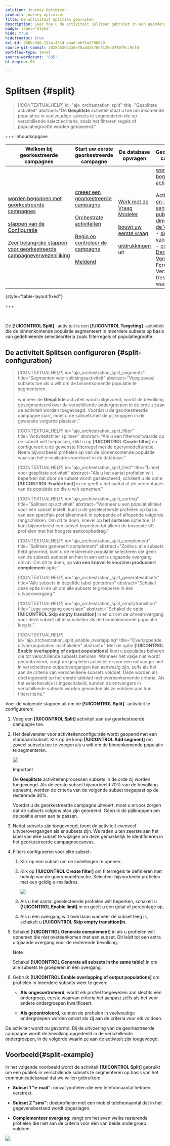 ```yaml
---
solution: Journey Optimizer
product: journey optimizer
title: De activiteit Splitsen gebruiken
description: Leer hoe u de activiteit Splitsen gebruikt in een geordende campagne
badge: label="Alpha"
hide: true
hidefromtoc: true
exl-id: 986bc566-123a-451d-a4a6-bbf5a2798849
source-git-commit: 28284b3d42a0e78add3470ef128dd740f9cc9dfd
workflow-type: tm+mt
source-wordcount: '835'
ht-degree: 0%

---
```


# Splitsen {#split}

>[!CONTEXTUALHELP]
>id="ajo_orchestration_split"
>title="Gesplitste activiteit"
>abstract="De **Gesplitste** activiteit staat u toe om inkomende populaties in veelvoudige subsets te segmenteren die op verschillende selectiecriteria, zoals het filtreren regels of populatiegrootte worden gebaseerd."

+++ Inhoudsopgave

| Welkom bij georkestreerde campagnes | Start uw eerste georkestreerde campagne | De database opvragen | Gecontroleerde campagnes |
|---|---|---|---|
| [ worden begonnen met georkestreerde campagnes ](../gs-orchestrated-campaigns.md)<br/><br/>[ stappen van de Configuratie ](../configuration-steps.md)<br/><br/>[ Zeer belangrijke stappen voor georkestreerde campagneverwezenlijking ](../gs-campaign-creation.md) | [ creeer een georkestreerde campagne ](../create-orchestrated-campaign.md)<br/><br/>[ Orchestrate activiteiten ](../orchestrate-activities.md)<br/><br/>[ Begin en controleer de campagne ](../start-monitor-campaigns.md)<br/><br/>[ Meldend ](../reporting-campaigns.md) | [ Werk met de Vraag Modeler ](../orchestrated-rule-builder.md)<br/><br/>[ bouwt uw eerste vraag ](../build-query.md)<br/><br/>[ uitdrukkingen ](../edit-expressions.md) uit | [ wordt begonnen met activiteiten ](about-activities.md)<br/><br/> Activiteiten:<br/>[ en-sluit zich aan ](and-join.md) - [ bouwt publiek ](build-audience.md) - [ dimensie van de Verandering ](change-dimension.md) - [ de activiteiten van het Kanaal ](channels.md) - [ combineren ](combine.md) - [ Deduplicatie ](deduplication.md) - [ Verrijking ](enrichment.md) Formeel k [ - ](fork.md) Verzoening [ - ](reconciliation.md) Gesplitst [ - ](split.md) wacht [&#128279;](wait.md) |

{style="table-layout:fixed"}

+++

<br/>

De **[!UICONTROL Split]** -activiteit is een **[!UICONTROL Targeting]** -activiteit die de binnenkomende populatie segmenteert in meerdere subsets op basis van gedefinieerde selectiecriteria zoals filterregels of populatiegrootte.

## De activiteit Splitsen configureren {#split-configuration}

>[!CONTEXTUALHELP]
>id="ajo_orchestration_split_segments"
>title="Segmenten voor splitsingsactiviteit"
>abstract="Voeg zoveel subsets toe als u wilt om de binnenkomende populatie te segmenteren.<br/></br> wanneer de **Gesplitste** activiteit wordt uitgevoerd, wordt de bevolking gesegmenteerd over de verschillende ondergroepen in de orde zij aan de activiteit worden toegevoegd. Voordat u de georkestreerde campagne start, moet u de subsets met de pijlknoppen in de gewenste volgorde plaatsen."

>[!CONTEXTUALHELP]
>id="ajo_orchestration_split_filter"
>title="Activiteitsfilter splitsen"
>abstract="Als u een filtervoorwaarde op de subset wilt toepassen, klikt u op **[!UICONTROL Create filter]** en configureert u de gewenste filterregel met de querymodelfunctie. Neem bijvoorbeeld profielen op van de binnenkomende populatie waarvan het e-mailadres voorkomt in de database."

>[!CONTEXTUALHELP]
>id="ajo_orchestration_split_limit"
>title="Limiet voor gesplitste activiteit"
>abstract="Als u het aantal profielen wilt beperken dat door de subset wordt geselecteerd, schakelt u de optie **[!UICONTROL Enable limit]** in en geeft u het aantal of de percentages van de populatie op die u wilt opnemen."

>[!CONTEXTUALHELP]
>id="ajo_orchestration_split_sorting"
>title="Splitsen op activiteit"
>abstract="Wanneer u een populatielimiet voor een subset instelt, kunt u de geselecteerde profielen op basis van een specifiek profielkenmerk in oplopende of aflopende volgorde rangschikken. Om dit te doen, knevel op **het sorteren** optie toe. U kunt bijvoorbeeld een subset beperken tot alleen de bovenste 50 profielen met het hoogste aankoopbedrag."

>[!CONTEXTUALHELP]
>id="ajo_orchestration_split_complement"
>title="Splitsen genereert complement"
>abstract="Zodra u alle subsets hebt gevormd, kunt u de resterende populatie selecteren die geen van de subsets aanpast en hen in een extra uitgaande overgang omvat. Om dit te doen, op **van een knevel te voorzien produceert complement** optie."

>[!CONTEXTUALHELP]
>id="ajo_orchestration_split_generatesubsets"
>title="Alle subsets in dezelfde tabel genereren"
>abstract="Schakel deze optie in en uit om alle subsets te groeperen in één uitvoerovergang."

>[!CONTEXTUALHELP]
>id="ajo_orchestration_split_emptytransition"
>title="Lege overgang overslaan"
>abstract="Schakel de optie **[!UICONTROL Skip empty transition]** in en uit om de uitvoerovergang voor deze subset uit te schakelen als de binnenkomende populatie leeg is."

>[!CONTEXTUALHELP]
>id="ajo_orchestration_split_enable_overlapping"
>title="Overlappende uitvoerpopulaties inschakelen"
>abstract=" Met de optie **[!UICONTROL Enable overlapping of output populations]** kunt u populaties beheren die tot verschillende subsets behoren. Wanneer het vakje niet wordt gecontroleerd, zorgt de gespleten activiteit ervoor een ontvanger niet in verscheidene outputovergangen kan aanwezig zijn, zelfs als het aan de criteria van verscheidene subsets voldoet. Deze worden als doel ingesteld op het eerste tabblad met overeenkomende criteria. Als het selectievakje is ingeschakeld, kunnen de ontvangers in verschillende subsets worden gevonden als ze voldoen aan hun filtercriteria."

Voer de volgende stappen uit om de **[!UICONTROL Split]** -activiteit te configureren:

1. Voeg een **[!UICONTROL Split]** activiteit aan uw georkestreerde campagne toe.

1. Het deelvenster voor activiteitenconfiguratie wordt geopend met een standaardsubset. Klik op de knop **[!UICONTROL Add segment]** om zoveel subsets toe te voegen als u wilt om de binnenkomende populatie te segmenteren.

   ![](../assets/orchestrated-split-1.png)

   >[!IMPORTANT]
   >
   >De **Gesplitste** activiteitenprocessen subsets in de orde zij worden toegevoegd. Als de eerste subset bijvoorbeeld 70% van de bevolking opneemt, worden de criteria van de volgende subset toegepast op de resterende 30%.
   >
   >Voordat u de georkestreerde campagne uitvoert, moet u ervoor zorgen dat de subsets volgens plan zijn geordend. Gebruik de pijlknoppen om de positie ervan aan te passen.

1. Nadat subsets zijn toegevoegd, toont de activiteit evenveel uitvoerovergangen als er subsets zijn. We raden u ten zeerste aan het label van elke subset te wijzigen om deze gemakkelijk te identificeren in het georkestreerde campagneccanvas.

1. Filters configureren voor elke subset:

   1. Klik op een subset om de instellingen te openen.

   1. Klik op **[!UICONTROL Create filter]** om filterregels te definiëren met behulp van de querymodelfunctie. Selecteer bijvoorbeeld profielen met een geldig e-mailadres.

      ![](../assets/orchestrated-split-1.png)

   1. Als u het aantal geselecteerde profielen wilt beperken, schakelt u **[!UICONTROL Enable limit]** in en geeft u een getal of percentage op.

   1. Als u een overgang wilt overslaan wanneer de subset leeg is, schakelt u **[!UICONTROL Skip empty transition]in.**

1. Schakel **[!UICONTROL Generate complement]** in als u profielen wilt opnemen die niet overeenkomen met een subset. Dit leidt tot een extra uitgaande overgang voor de resterende bevolking.

   >[!NOTE]
   >
   >Schakel **[!UICONTROL Generate all subsets in the same table]** in om alle subsets te groeperen in één overgang.

1. Gebruik **[!UICONTROL Enable overlapping of output populations]** om profielen in meerdere subsets weer te geven:

   * **Als ongecontroleerd**, wordt elk profiel toegewezen aan slechts één ondergroep, eerste waarvan criteria het aanpast zelfs als het voor andere ondergroepen kwalificeert.

   * **Als gecontroleerd**, kunnen de profielen in veelvoudige ondergroepen worden omvat als zij aan de criteria voor elk voldoen.

De activiteit wordt nu gevormd. Bij de uitvoering van de georkestreerde campagne wordt de bevolking opgedeeld in de verschillende ondergroepen, in de volgorde waarin ze aan de activiteit zijn toegevoegd.

## Voorbeeld{#split-example}

In het volgende voorbeeld wordt de activiteit **[!UICONTROL Split]** gebruikt om een publiek in verschillende subsets te segmenteren op basis van het communicatiekanaal dat we willen gebruiken:

* **Subset 1 &quot;e-mail&quot;**: omvat profielen die een telefoonaantal hebben verstrekt.

* **Subset 2 &quot;sms&quot;**: doelprofielen met een mobiel telefoonaantal dat in het gegevensbestand wordt opgeslagen.

* **Complementeer overgang**: vangt om het even welke resterende profielen die niet aan de criteria voor één van beide ondergroep voldoen.

![](../assets/orchestrated-split-3.png)
